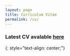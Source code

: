 ```yaml
---
layout: page
title: Curriculum Vitae
permalink: /cv/
---
```




### Latest CV avalable [here](https://dl.dropboxusercontent.com/u/1971444/Scott%20Lougheed%20CV%20Feb%202016.pdf)
{: style="text-align: center;"}


<!-- <div id="cv">
<object data="img/cv-04-16.pdf" type="application/pdf" height=1000 width=100%>
  alt : <a href="img/cv-04-16.pdf">CV.pdf</a>
</object>
</div> -->
